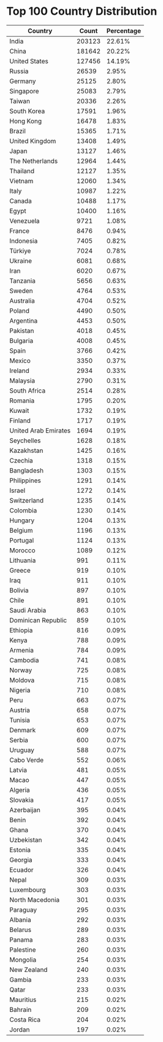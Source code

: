 # Top 100 Country Distribution
| Country | Count | Percentage |
|----|----|----|
| India | 203123 | 22.61% |
| China | 181642 | 20.22% |
| United States | 127456 | 14.19% |
| Russia | 26539 | 2.95% |
| Germany | 25125 | 2.80% |
| Singapore | 25083 | 2.79% |
| Taiwan | 20336 | 2.26% |
| South Korea | 17591 | 1.96% |
| Hong Kong | 16478 | 1.83% |
| Brazil | 15365 | 1.71% |
| United Kingdom | 13408 | 1.49% |
| Japan | 13127 | 1.46% |
| The Netherlands | 12964 | 1.44% |
| Thailand | 12127 | 1.35% |
| Vietnam | 12060 | 1.34% |
| Italy | 10987 | 1.22% |
| Canada | 10488 | 1.17% |
| Egypt | 10400 | 1.16% |
| Venezuela | 9721 | 1.08% |
| France | 8476 | 0.94% |
| Indonesia | 7405 | 0.82% |
| Türkiye | 7024 | 0.78% |
| Ukraine | 6081 | 0.68% |
| Iran | 6020 | 0.67% |
| Tanzania | 5656 | 0.63% |
| Sweden | 4764 | 0.53% |
| Australia | 4704 | 0.52% |
| Poland | 4490 | 0.50% |
| Argentina | 4453 | 0.50% |
| Pakistan | 4018 | 0.45% |
| Bulgaria | 4008 | 0.45% |
| Spain | 3766 | 0.42% |
| Mexico | 3350 | 0.37% |
| Ireland | 2934 | 0.33% |
| Malaysia | 2790 | 0.31% |
| South Africa | 2514 | 0.28% |
| Romania | 1795 | 0.20% |
| Kuwait | 1732 | 0.19% |
| Finland | 1717 | 0.19% |
| United Arab Emirates | 1694 | 0.19% |
| Seychelles | 1628 | 0.18% |
| Kazakhstan | 1425 | 0.16% |
| Czechia | 1318 | 0.15% |
| Bangladesh | 1303 | 0.15% |
| Philippines | 1291 | 0.14% |
| Israel | 1272 | 0.14% |
| Switzerland | 1235 | 0.14% |
| Colombia | 1230 | 0.14% |
| Hungary | 1204 | 0.13% |
| Belgium | 1196 | 0.13% |
| Portugal | 1124 | 0.13% |
| Morocco | 1089 | 0.12% |
| Lithuania | 991 | 0.11% |
| Greece | 919 | 0.10% |
| Iraq | 911 | 0.10% |
| Bolivia | 897 | 0.10% |
| Chile | 891 | 0.10% |
| Saudi Arabia | 863 | 0.10% |
| Dominican Republic | 859 | 0.10% |
| Ethiopia | 816 | 0.09% |
| Kenya | 788 | 0.09% |
| Armenia | 784 | 0.09% |
| Cambodia | 741 | 0.08% |
| Norway | 725 | 0.08% |
| Moldova | 715 | 0.08% |
| Nigeria | 710 | 0.08% |
| Peru | 663 | 0.07% |
| Austria | 658 | 0.07% |
| Tunisia | 653 | 0.07% |
| Denmark | 609 | 0.07% |
| Serbia | 600 | 0.07% |
| Uruguay | 588 | 0.07% |
| Cabo Verde | 552 | 0.06% |
| Latvia | 481 | 0.05% |
| Macao | 447 | 0.05% |
| Algeria | 436 | 0.05% |
| Slovakia | 417 | 0.05% |
| Azerbaijan | 395 | 0.04% |
| Benin | 392 | 0.04% |
| Ghana | 370 | 0.04% |
| Uzbekistan | 342 | 0.04% |
| Estonia | 335 | 0.04% |
| Georgia | 333 | 0.04% |
| Ecuador | 326 | 0.04% |
| Nepal | 309 | 0.03% |
| Luxembourg | 303 | 0.03% |
| North Macedonia | 301 | 0.03% |
| Paraguay | 295 | 0.03% |
| Albania | 292 | 0.03% |
| Belarus | 289 | 0.03% |
| Panama | 283 | 0.03% |
| Palestine | 260 | 0.03% |
| Mongolia | 254 | 0.03% |
| New Zealand | 240 | 0.03% |
| Gambia | 233 | 0.03% |
| Qatar | 233 | 0.03% |
| Mauritius | 215 | 0.02% |
| Bahrain | 209 | 0.02% |
| Costa Rica | 204 | 0.02% |
| Jordan | 197 | 0.02% |
